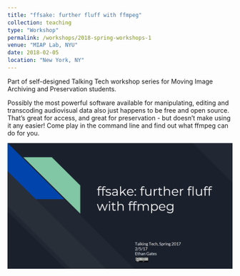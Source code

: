 ```yaml
---
title: "ffsake: further fluff with ffmpeg"
collection: teaching
type: "Workshop"
permalink: /workshops/2018-spring-workshops-1
venue: "MIAP Lab, NYU"
date: 2018-02-05
location: "New York, NY"
---
```


Part of self-designed Talking Tech workshop series for Moving Image Archiving and Preservation students.

Possibly the most powerful software available for manipulating, editing and transcoding audiovisual data also just happens to be free and open source. That’s great for access, and great for preservation - but doesn’t make using it any easier! Come play in the command line and find out what ffmpeg can do for you.

[![](/images/ffsake_workshop_2018.png)](/files/ffmpeg_workshop_2018.pdf)
